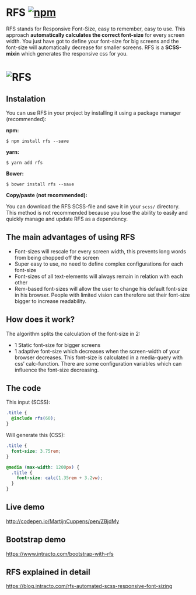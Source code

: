 # RFS [![npm][npm-image]][npm-url]
[npm-image]: https://img.shields.io/npm/v/rfs.svg
[npm-url]: https://npmjs.org/package/rfs
RFS stands for Responsive Font-Size, easy to remember, easy to use. This approach **automatically calculates the correct font-size** for every screen width. You just have got to define your font-size for big screens and the font-size will automatically decrease for smaller screens. RFS is a **SCSS-mixin** which generates the responsive css for you.

# ![RFS](http://i.imgur.com/gJH6m6g.gif)

## Instalation
You can use RFS in your project by installing it using a package manager (recommended):

**npm:**

```
$ npm install rfs --save
```

**yarn:**

```
$ yarn add rfs
```

**Bower:**

```
$ bower install rfs --save
```

**Copy/paste (not recommended):**

You can download the RFS SCSS-file and save it in your `scss/` directory. This
method is not recommended because you lose the ability to easily and quickly
manage and update RFS as a dependency.


## The main advantages of using RFS
- Font-sizes will rescale for every screen width, this prevents long words from being chopped off the screen
- Super easy to use, no need to define complex configurations for each font-size
- Font-sizes of all text-elements will always remain in relation with each other
- Rem-based font-sizes will allow the user to change his default font-size in his browser. People with limited vision can therefore set their font-size bigger to increase readability.

## How does it work?
The algorithm splits the calculation of the font-size in 2:

- 1 Static font-size for bigger screens
- 1 adaptive font-size which decreases when the screen-width of your browser decreases. This font-size is calculated in a media-query with css’ calc-function.
There are some configuration variables which can influence the font-size decreasing.

## The code
This input (SCSS):
```scss
.title {
  @include rfs(60);
}
```

Will generate this (CSS):
```css
.title {
  font-size: 3.75rem;
}

@media (max-width: 1200px) {
  .title {
    font-size: calc(1.35rem + 3.2vw); 
  }
}
```
## Live demo
http://codepen.io/MartijnCuppens/pen/ZBjdMy

## Bootstrap demo
https://www.intracto.com/bootstrap-with-rfs

## RFS explained in detail
https://blog.intracto.com/rfs-automated-scss-responsive-font-sizing
